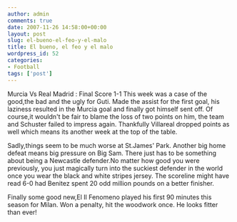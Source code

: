```yaml
---
author: admin
comments: true
date: 2007-11-26 14:58:00+00:00
layout: post
slug: el-bueno-el-feo-y-el-malo
title: El bueno, el feo y el malo
wordpress_id: 52
categories:
- Football
tags: ['post']
---
```


Murcia Vs Real Madrid : Final Score 1-1
This week was a case of the good,the bad and the ugly for Guti. Made the assist for the first goal, his laziness resulted in the Murcia goal and finally got himself sent off. Of course,it wouldn't be fair to blame the loss of two points on him, the team and Schuster failed to impress again.
Thankfully Villareal dropped points as well which means its another week at the top of the table.

Sadly,things seem to be much worse at St.James' Park. Another big home defeat means big pressure on Big Sam. There just has to be something about being a Newcastle defender.No matter how good you were previously, you just magically turn into the suckiest defender in the world once you wear the black and white stripes jersey. The scoreline might have read 6-0 had Benitez spent 20 odd million pounds on a better finisher.

Finally some good new,El Il Fenomeno played his first 90 minutes this season for Milan. Won a penalty, hit the woodwork once. He looks fitter than ever!
